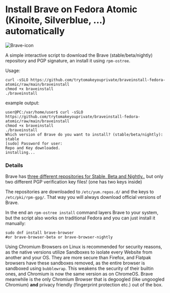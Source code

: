 # Install Brave on Fedora Atomic (Kinoite, Silverblue, ...) automatically
![Brave-icon](https://brave.com/static-assets/images/brave-logo-sans-text.svg) 

A simple interactive script to download the Brave (stable/beta/nightly) repository and PGP signature, an install it using `rpm-ostree`.

Usage:
```
curl -sSLO https://github.com/trytomakeyouprivate/braveinstall-fedora-atomic/raw/main/braveinstall
chmod +x braveinstall
./braveinstall
```

example output:

```
user@PC:/var/home/user$ curl -sSLO https://github.com/trytomakeyouprivate/braveinstall-fedora-atomic/raw/main/braveinstall
chmod +x braveinstall
./braveinstall
Which version of Brave do you want to install? (stable/beta/nightly): stable
[sudo] Password for user: 
Repo and Key downloaded.
installing...
```
### Details
Brave has [three different repositories for Stable, Beta and Nightly.](https://brave.com/linux/#release-channel-installation), but only two different PGP verification key files! (one has two keys inside)

The repositories are downloaded to `/etc/yum.repos.d/` and the keys to `/etc/pki/rpm-gpg/`. That way you will always download official versions of Brave.

In the end an `rpm-ostree install` command layers Brave to your system, but the script also works on traditional Fedora and you can just install it manually:

```
sudo dnf install brave-browser
#or brave-browser-beta or brave-browser-nightly
```

Using Chromium Browsers on Linux is recommended for security reasons, as the native versions utilize Sandboxes to isolate every Website from another and your OS. They are more secure than Firefox, and Flatpak browsers have these sandboxes removed, as the entire browser is sandboxed using `bubblewrap`. This weakens the security of their builtin ones, and Chromium is now the same version as on ChromeOS. Brave meanwhile is the only Chromium Browser that is degoogled (like ungoogled Chromium) **and** privacy friendly (fingerprint protection etc.) out of the box.
